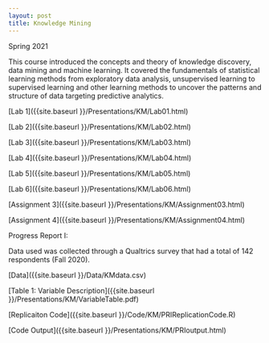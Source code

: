 ```yaml
---
layout: post
title: Knowledge Mining
---
```


Spring 2021

This course introduced the concepts and theory of knowledge discovery, data mining and machine learning. It covered the fundamentals of statistical learning
methods from exploratory data analysis, unsupervised learning to supervised learning and other learning methods to uncover the patterns and structure of data 
targeting predictive analytics.

[Lab 1]({{site.baseurl }}/Presentations/KM/Lab01.html)


[Lab 2]({{site.baseurl }}/Presentations/KM/Lab02.html)


[Lab 3]({{site.baseurl }}/Presentations/KM/Lab03.html)


[Lab 4]({{site.baseurl }}/Presentations/KM/Lab04.html)


[Lab 5]({{site.baseurl }}/Presentations/KM/Lab05.html)


[Lab 6]({{site.baseurl }}/Presentations/KM/Lab06.html)


[Assignment 3]({{site.baseurl }}/Presentations/KM/Assignment03.html)


[Assignment 4]({{site.baseurl }}/Presentations/KM/Assignment04.html)

Progress Report I:

Data used was collected through a Qualtrics survey that had a total of 142 respondents (Fall 2020).

[Data]({{site.baseurl }}/Data/KMdata.csv)


[Table 1: Variable Description]({{site.baseurl }}/Presentations/KM/VariableTable.pdf)


[Replicaiton Code]({{site.baseurl }}/Code/KM/PRIReplicationCode.R)


[Code Output]({{site.baseurl }}/Presentations/KM/PRIoutput.html)
